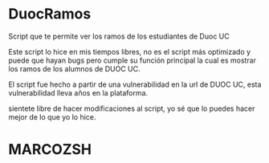 # DuocRamos
Script que te permite ver los ramos de los estudiantes de Duoc UC


Este script lo hice en mis tiempos libres, no es el script más optimizado y puede que hayan bugs pero cumple su función
principal la cual es mostrar los ramos de los alumnos de DUOC UC.

El script fue hecho a partir de una vulnerabilidad en la url de DUOC UC, esta vulnerabilidad lleva años
en la plataforma.

sientete libre de hacer modificaciones al script, yo sé que lo puedes hacer mejor de lo que yo lo hice.


# MARCOZSH
